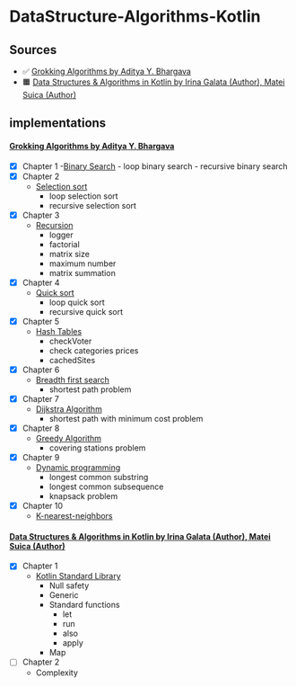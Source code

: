 # DataStructure-Algorithms-Kotlin
## Sources
- :white_check_mark: [Grokking Algorithms by Aditya Y. Bhargava](https://www.amazon.com/Grokking-Algorithms-illustrated-programmers-curious/dp/1617292230)
- :orange_square: [Data Structures & Algorithms in Kotlin by Irina Galata (Author), Matei Suica (Author)](https://www.amazon.com/Data-Structures-Algorithms-Kotlin-First/dp/1942878915)

## implementations
#### [Grokking Algorithms by Aditya Y. Bhargava](https://www.amazon.com/Grokking-Algorithms-illustrated-programmers-curious/dp/1617292230)
- [x] Chapter 1 
     -[Binary Search](main/src/main/grokking_al_book.chapter_1/BinarySearch.kt)
       - loop binary search
       - recursive binary search
- [x] Chapter 2
    - [Selection sort](main/src/main/grokking_al_book.chapter_2/SelectionSort.kt)
       - loop selection sort
       - recursive selection sort
- [x] Chapter 3
    - [Recursion](main/src/main/grokking_al_book.chapter_3/Recursion.kt)
       - logger
       - factorial
       - matrix size
       - maximum number
       - matrix summation
- [x] Chapter 4
    - [Quick sort](main/src/main/grokking_al_book.chapter_4/QuickSort.kt)
       - loop quick sort
       - recursive quick sort
- [x] Chapter 5
    - [Hash Tables](main/src/main/grokking_al_book.chapter_5/HashTables.kt)
       - checkVoter
       - check categories prices
       - cachedSites
- [x] Chapter 6
    - [Breadth first search](main/src/main/grokking_al_book.chapter_6/Breadth-first-search.kt)
       - shortest path problem
- [x] Chapter 7
    - [Dijkstra Algorithm](main/src/main/grokking_al_book.chapter_7/Dijkstra-Algorithm.kt) 
       - shortest path with minimum cost problem
- [x] Chapter 8
    - [Greedy Algorithm](main/src/main/grokking_al_book.chapter_8/Greedy-Algorithm.kt)
       - covering stations problem
- [x] Chapter 9
    - [Dynamic programming](main/src/main/grokking_al_book.chapter_9/Dynamic-Programming.kt)
      - longest common substring
      - longest common subsequence
      - knapsack problem
- [x] Chapter 10
     - [K-nearest-neighbors](main/src/main/grokking_al_book.chapter_10/K-nearest-neighbors.kt)

#### [Data Structures & Algorithms in Kotlin by Irina Galata (Author), Matei Suica (Author)](https://www.amazon.com/Data-Structures-Algorithms-Kotlin-First/dp/1942878915)
- [x] Chapter 1
    - [Kotlin Standard Library](main/src/main/data_Structures_algorithms_in_kotlin_book/ch1_01_kotlin_and_kotlin_standard_library)
      - Null safety
      - Generic
      - Standard functions
        - let
        - run
        - also
        - apply
      - Map
- [ ] Chapter 2
    - Complexity
        
              